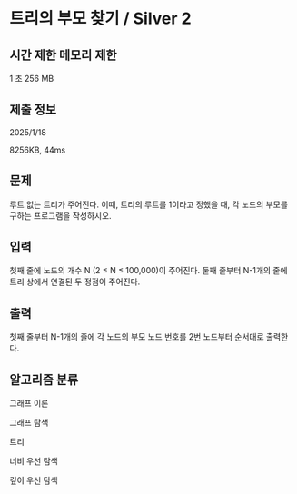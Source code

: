# 트리의 부모 찾기 / Silver 2
 
## 시간 제한	메모리 제한	
1 초	256 MB	

## 제출 정보
2025/1/18

8256KB,	44ms

## 문제
루트 없는 트리가 주어진다. 이때, 트리의 루트를 1이라고 정했을 때, 각 노드의 부모를 구하는 프로그램을 작성하시오.

## 입력
첫째 줄에 노드의 개수 N (2 ≤ N ≤ 100,000)이 주어진다. 둘째 줄부터 N-1개의 줄에 트리 상에서 연결된 두 정점이 주어진다.

## 출력
첫째 줄부터 N-1개의 줄에 각 노드의 부모 노드 번호를 2번 노드부터 순서대로 출력한다.

## 알고리즘 분류
그래프 이론

그래프 탐색

트리

너비 우선 탐색

깊이 우선 탐색
